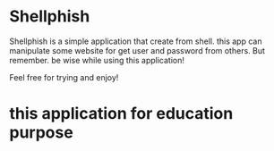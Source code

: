 # Shellphish
Shellphish is a simple application that create from shell. this app can manipulate some website for get user and password from others.
But remember. be wise while using this application!

Feel free for trying and enjoy!

# this application for education purpose
